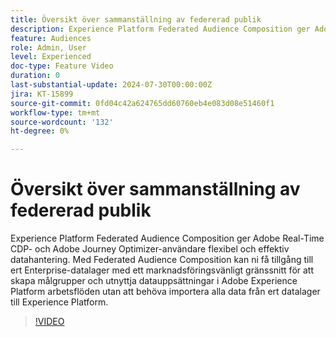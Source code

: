 ```yaml
---
title: Översikt över sammanställning av federerad publik
description: Experience Platform Federated Audience Composition ger Adobe Real-Time CDP- och Adobe Journey Optimizer-användare flexibel och effektiv datahantering. Med Federated Audience Composition kan ni få tillgång till ert Enterprise-datalager med ett marknadsföringsvänligt gränssnitt för att skapa målgrupper och utnyttja datauppsättningar i Adobe Experience Platform arbetsflöden utan att behöva importera alla data från ert datalager till Experience Platform.
feature: Audiences
role: Admin, User
level: Experienced
doc-type: Feature Video
duration: 0
last-substantial-update: 2024-07-30T00:00:00Z
jira: KT-15899
source-git-commit: 0fd04c42a624765dd60760eb4e083d08e51460f1
workflow-type: tm+mt
source-wordcount: '132'
ht-degree: 0%

---
```



# Översikt över sammanställning av federerad publik

Experience Platform Federated Audience Composition ger Adobe Real-Time CDP- och Adobe Journey Optimizer-användare flexibel och effektiv datahantering. Med Federated Audience Composition kan ni få tillgång till ert Enterprise-datalager med ett marknadsföringsvänligt gränssnitt för att skapa målgrupper och utnyttja datauppsättningar i Adobe Experience Platform arbetsflöden utan att behöva importera alla data från ert datalager till Experience Platform.

>[!VIDEO](https://video.tv.adobe.com/v/3432261/?learn=on)
